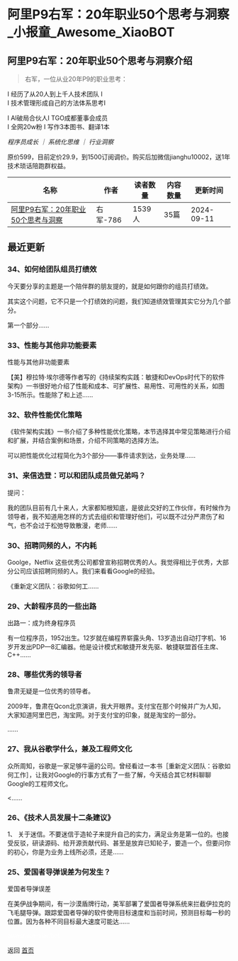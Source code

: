 # 阿里P9右军：20年职业50个思考与洞察_小报童_Awesome_XiaoBOT

## 阿里P9右军：20年职业50个思考与洞察介绍
> 右军，一位从业20年P9的职业思考：    
    
I 经历了从20人到上千人技术团队 I    
I 技术管理形成自己的方法体系思考I    
    
I AI破局合伙人I TGO成都董事会成员    
I 全网20w粉 I 写作3本图书、翻译1本    
    
*程序员成长 ｜ 系统化思维 ｜ 行业洞察*    
    
原价599，目前定价29.9，到1500订阅调价。购买后加微信jianghu10002，送1年技术琐话陪跑群权益。  
  


|名称|作者|读者数量|内容数量|更新时间|
|---|---|---|---|---|
|[阿里P9右军：20年职业50个思考与洞察](https://xiaobot.net/p/youjun?refer=9c3f1c95-a052-465a-9902-f6d75080262a)|右军-786|1539人|35篇|2024-09-11|

## 最近更新
### 34、如何给团队组员打绩效

今天要分享的主题是一个陪伴群的朋友提的，就是如何跟你的组员打绩效。

其实这个问题，它不只是一个打绩效的问题，我们知道绩效管理其实它分为几个部分。

第一个部分......

### 33、性能与其他非功能要素

性能与其他非功能要素

【美】穆拉特·埃尔德等作者写的《持续架构实践：敏捷和DevOps时代下的软件架构》一书很好地介绍了性能和成本、可扩展性、易用性、可用性的关系，如图3-15所示。性能除了和上述......

### 32、软件性能优化策略

《软件架构实践》一书介绍了多种性能优化策略，本节选择其中常见策略进行介绍和扩展，并结合案例和场景，介绍不同策略的选择方法。

可以把性能优化过程简化为3个部分——事件请求到达，业务处理......

### 31、来信选登：可以和团队成员做兄弟吗？

提问：

我的团队目前有几十来人，大家都知根知底，是彼此交好的工作伙伴，有时候作为领导者，我不知道用怎样的方式去组织和管理好他们，可以既不过分严肃伤了和气，也不会过于松弛导致散漫，老师......

### 30、招聘同频的人，不内耗

Goolge，Netflix 这些优秀公司都曾宣称招聘优秀的人。我觉得相比于优秀，大部分公司应该招聘同频的人。我们来看看Google的经验。

《重新定义团队：谷歌如何工......

### 29、大龄程序员的一些出路

出路一：成为终身程序员

有一位程序员，1952出生。12岁就在编程界崭露头角、13岁造出自动打字机、16岁开发出PDP—8汇编器。他是设计模式和敏捷开发先驱、敏捷联盟首任主席、C++......

### 28、哪些优秀的领导者

鲁肃无疑是一位优秀的领导者。

2009年，鲁肃在Qcon北京演讲，我大开眼界。支付宝在那个时候并广为人知，大家知道阿里巴巴，淘宝网。对于支付宝的印象，就是淘宝的一部分。

......

### 27、我从谷歌学什么，兼及工程师文化

众所周知，谷歌是一家足够牛逼的公司。曾经看过一本书［重新定义团队：谷歌如何工作］，让我对Google的行事方式有了一些了解，今天结合其它材料聊聊Google的工程师文化。

<......

### 26、《技术人员发展十二条建议》

1、
关于迷信。不要迷信于造轮子来提升自己的实力，满足业务是第一位的。也接受反驳，研读源码、给开源贡献代码、甚至是放弃已知轮子，要造一个。但要问你的初心，你是为业务上线所必须，还是......

### 25、爱国者导弹误差为何发生？

爱国者导弹误差

在美伊战争期间，有一沙漠盾牌行动，美军部署了爱国者导弹系统来拦截伊拉克的飞毛腿导弹。跟踪爱国者导弹的软件使用目标速度和当前时间，预测目标每一秒的位置。因为各种不同目标最大速度可能达......


<a href="https://github.com/Reno9527/awesome-xiaobot" style="color: white; text-decoration: none;">awesome-xiaobot</a>

返回 [首页](../README.md)
